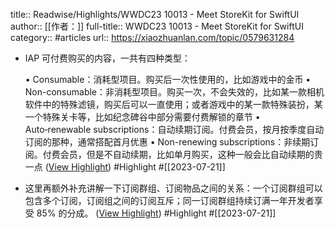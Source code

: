 title:: Readwise/Highlights/WWDC23 10013 - Meet StoreKit for SwiftUI
author:: [[作者：]]
full-title:: WWDC23 10013 - Meet StoreKit for SwiftUI
category:: #articles
url:: https://xiaozhuanlan.com/topic/0579631284
- IAP 可付费购买的内容，一共有四种类型：
  
  •   Consumable：消耗型项目。购买后一次性使用的，比如游戏中的金币
  •   Non-consumable：非消耗型项目。购买一次，不会失效的，比如某一款相机软件中的特殊滤镜，购买后可以一直使用；或者游戏中的某一款特殊装扮，某一个特殊关卡等，比如纪念碑谷中部分需要付费解锁的章节
  •   Auto‑renewable subscriptions：自动续期订阅。付费会员，按月按季度自动订阅的那种，通常搭配首月优惠
  •   Non-renewing subscriptions：非续期订阅。付费会员，但是不自动续期，比如单月购买，这种一般会比自动续期的贵一点 ([View Highlight](https://read.readwise.io/read/01h5vfe7dsr20cjahmrvj2sedv)) #Highlight #[[2023-07-21]]
- 这里再额外补充讲解一下订阅群组、订阅物品之间的关系：一个订阅群组可以包含多个订阅，订阅组之间的订阅互斥；同一订阅群组持续订满一年开发者享受 85% 的分成。 ([View Highlight](https://read.readwise.io/read/01h5vfwcmg5v2r0fykgy81c3p2)) #Highlight #[[2023-07-21]]